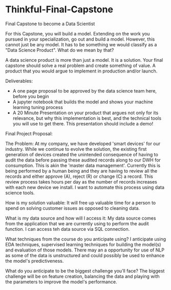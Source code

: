 # Thinkful-Final-Capstone
Final Capstone to become a Data Scientist

For this Capstone, you will build a model. Extending on the work you pursued in your specialization, go out and build a model.
However, this cannot just be any model. It has to be something we would classify as a "Data Science Product". What do we mean by that?

A data science product is more than just a model. It is a solution. Your final capstone should solve a real problem and create something of value. A product that you would argue to implement in production and/or launch.

Deliverables:

 - A one page proposal to be approved by the data science team here, before you begin
 - A jupyter notebook that builds the model and shows your machine learning tuning process
 - A 20 Minute Presentation on your product that argues not only for its relevance, but why this implementation is best, and the technical tools you will use to get there. This presentation should include a demo!
 
Final Project Proposal:

The Problem: At my company, we have developed 'smart devices' for our industry. While we continue to evolve the solution, the existing first generation of devices created the unintended consequence of having to audit the data before passing these audited records along to our DWH for consumption. This is akin the 'master data management'. Currently this is being performed by a human being and they are having to review all the records and either approve (A), reject (R) or change (C) a record. This review process takes hours per day as the number of records increases with each new device we install. I want to automate this process using data science tools.

How is my solution valuable: It will free up valuable time for a person to spend on solving customer issues as opposed to cleaning data.

What is my data source and how will I access it: My data source comes from the application that we are currently using to perform the audit function. I can access teh data source via SQL connection.

What techniques from the course do you anticipate using? I anticipate using EDA techniques, supervised learning techniques for building the model(s) and evaluation of those models. There may an a opportunity for use of NLP as some of the data is unstructured and could possibly be used to enhance the model's predictiveness.

What do you anticipate to be the biggest challenge you’ll face? The biggest challenge will be on feature creation, balancing the data and playing with the parameters to improve the model's performance.
